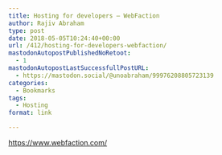 ```yaml
---
title: Hosting for developers – WebFaction
author: Rajiv Abraham
type: post
date: 2018-05-05T10:24:40+00:00
url: /412/hosting-for-developers-webfaction/
mastodonAutopostPublishedNoRetoot:
  - 1
mastodonAutopostLastSuccessfullPostURL:
  - https://mastodon.social/@unoabraham/99976208805723139
categories:
  - Bookmarks
tags:
  - Hosting
format: link

---
```

<https://www.webfaction.com/>